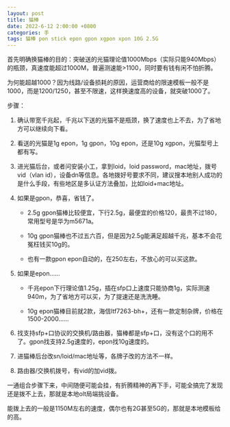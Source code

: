 ```yaml
---
layout: post
title: 猫棒
date: 2022-6-12 2:00:00 +0800
categories: 手
tags: 猫棒 pon stick epon gpon xgpon xpon 10G 2.5G
---
```


首先明确换猫棒的目的：突破送的光猫理论值1000Mbps（实际只能940Mbps）的瓶颈，真速度能超过1000M，普遍测速能>1100，同时要有钱有闲不怕折腾。

为何能超越1000？因为线路/设备损耗的原因，运营商给的限速模板一般不是1000，而是1200/1250，甚至不限速，这样换速度高的设备，就突破1000了。

步骤：

1. 确认带宽千兆起，千兆以下送的光猫不是瓶颈，换了速度也上不去，为了省地方可以继续向下看。

2. 看送的光猫是1g epon，1g gpon，10g epon，还是10g xgpon，光猫型号上都有写。

3. 进光猫后台，或者问安装小工，拿到loid，loid password，mac地址，拨号vid（vlan id），设备dn等信息。各地拨好号要求不同，建议搜本地别人成功的是什么手段，有些地区是多认证方法叠加，比如loid+mac地址。

4. 如果是gpon，恭喜，省钱了。

   - 2.5g gpon猫棒比较便宜，下行2.5g，最便宜的价格120，最贵不过180，常用型号是华为m5671a。

   - 10g gpon猫棒也不过五六百，但是因为2.5g能满足超越千兆，基本不会花冤枉钱买10g的。

   - 也有一款gpon epon自动的，在250左右，不放心的可以买这款。

5. 如果是epon……

   - 千兆epon下行理论值1.25g，插在sfp口上速度只能协商1g，实际测速940m，为了省地方可以买，为了提速还是洗洗睡。

   - 10g epon猫棒目前就2款，海信ltf7263-bh+，还有一款定制杂牌，价格在1500-2000……

6. 找支持sfp+口协议的交换机/路由器，猫棒都是sfp+口，没有这个口的用不了。gpon找支持2.5g速度的，epon找10g速度的。

7. 进猫棒后台改sn/loid/mac地址等，各牌子改的方法不一样。

8. 路由器/交换机拨号，有vid的加vid拨。

一通组合步骤下来，中间随便可能会挂，有折腾精神的再下手，可能全搞完了发现还是拨不上去，那就是本地olt局端挑设备。

能拨上去的一般是1150M左右的速度，偶尔也有2G甚至5G的，那就是本地模板给的高。

